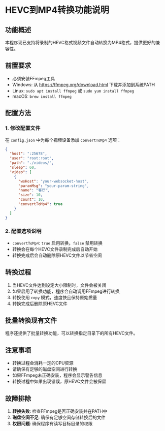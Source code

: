 # HEVC到MP4转换功能说明

## 功能概述
本程序现已支持将录制的HEVC格式视频文件自动转换为MP4格式，提供更好的兼容性。

## 前置要求
- 必须安装FFmpeg工具
- Windows: 从 https://ffmpeg.org/download.html 下载并添加到系统PATH
- Linux: `sudo apt install ffmpeg` 或 `sudo yum install ffmpeg`
- macOS: `brew install ffmpeg`

## 配置方法

### 1. 修改配置文件
在 `config.json` 中为每个视频设备添加 `convertToMp4` 选项：

```json
{
  "host": ":25678",
  "user": "root:root", 
  "path": "./videos/",
  "sleep": 60,
  "video": [
    {
      "wsHost": "your-websocket-host",
      "paramMsg": "your-param-string",
      "name": "客厅",
      "size": 10,
      "count": 10,
      "convertToMp4": true
    }
  ]
}
```

### 2. 配置选项说明
- `convertToMp4`: `true` 启用转换，`false` 禁用转换
- 转换会在每个HEVC文件录制完成后自动开始
- 转换完成后会自动删除原HEVC文件以节省空间

## 转换过程
1. 当HEVC文件达到设定大小限制时，文件会被关闭
2. 如果启用了转换功能，程序会自动调用FFmpeg进行转换
3. 转换使用 `copy` 模式，速度快且保持原始质量
4. 转换完成后删除原HEVC文件

## 批量转换现有文件
程序还提供了批量转换功能，可以转换指定目录下的所有HEVC文件。

## 注意事项
- 转换过程会消耗一定的CPU资源
- 请确保有足够的磁盘空间进行转换
- 如果FFmpeg未正确安装，程序会显示警告信息
- 转换过程中如果出现错误，原HEVC文件会被保留

## 故障排除
1. **转换失败**: 检查FFmpeg是否正确安装并在PATH中
2. **磁盘空间不足**: 确保有足够空间存储转换后的文件  
3. **权限问题**: 确保程序有读写目标目录的权限 